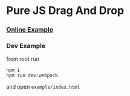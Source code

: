 # Pure JS Drag And Drop


### [Online Example](dndjs.surge.sh)

### Dev Example

from root run

```
npm i
npm run dev:webpack
```

and open `example/index.html`
